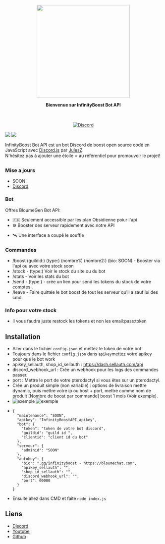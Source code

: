 <p align="center">
  <img src="https://imagedelivery.net/HL_Fwm__tlvUGLZF2p74xw/652f7c55-14b1-4726-dd20-60f539a53c00/public" width="300">
</p>

<p align="center">
  <b>Bienvenue sur InfinityBoost Bot API</b>
</p>

<p align="center">
    <br/><br/>
    <a href="https://discord.gg/bloumegen" target="_blank">
        <img src="https://img.shields.io/discord/1107692347657035819.svg?logo=discord&colorB=7289DA" alt="Discord" />
    </a>
</p>

[![](https://img.shields.io/badge/discord.js-v13.1.0--dev-blue.svg?logo=npm)](https://github.com/discordjs)
[![](https://img.shields.io/badge/paypal-donate-blue.svg)](https://paypal.me/BloumeGen)

InfinityBoost Bot API est un bot Discord de boost open source codé en JavaScript avec [Discord.js](https://discord.js.org) par [JulesZ](https://github.com/JulesZYTB).  
N'hésitez pas à ajouter une étoile ⭐ au référentiel pour promouvoir le projet!


### Mise a jours 
* SOON
* [Discord](https://discord.gg/infinityboost)

### Bot

Offres BloumeGen Bot API:
*   🇫🇷  Seulement accessible par les plan Obsidienne poiur l'api
*   ⚙️ Booster des serveur rapidement avec notre API
+   🛰️ Une interface a coupé le souffle

### Commandes

* /boost (guildid:) (type:) (nombre1:) (nombre2:) (bio: SOON) - Booster via l'api ou avec votre stock soon
* /stock - (type:) Voir le stock du site ou du bot
* /stats - Voir les stats du bot
* /send - (type:) - crée un lien pour send les tokens du stock de votre comptes .
* /leave - Faire quittée le bot boost de tout les serveur qu'il a sauf lui des cmd
  
### Info pour votre stock

* Il vous faudra juste restock les tokens et non les email:pass:token 

## Installation

* Aller dans le fichier `config.json` et mettez le token de votre bot
* Toujours dans le fichier `config.json` dans `apikey`mettez votre apikey pour que le bot work
* apikey_sellauth, shop_id_sellauth : https://dash.sellauth.com/api
* discord_webhook_url : Crée un webhook pour les logs des commandes passer.
* port : Mettre le port de votre pterodactyl si vous êtes sur un pterodactyl.
* Crée un produit simple (non variable) : options de livraison mettre dynamic, puis mettre votre ip ou host + port, mettre comme nom de produit [Nombre de boost par commande] boost 1 mois (Voir exemple).
* <img src="https://media.bloumechat.com/media/CAjrolIq7N.png" alt="exemple" /> <img src="https://media.bloumechat.com/media/CAjrolIq7N.png" alt="exemple" />
* ```
  {
    "maintenance": "SOON",
    "apikey": "InfinityBoostAPI_apikey",
    "bot": {
      "token": "token de votre bot discord",
      "guildid": "guild id ",
      "clientid": "client id du bot"
    },
    "serveur": {
      "adminid": "SOON"
    },
    "autobuy": {    
      "bio": ".gg/infinityboost - https://bloumechat.com",
      "apikey_sellauth": "",
      "shop_id_sellauth": "",
      "discord_webhook_url": "",
      "port": 00000
    }
  } 

* Ensuite allez dans CMD et faite `node index.js`

## Liens

*   [Discord](https://discord.gg/infinityboost)
*   [Youtube](https://www.youtube.com/julesZYTB)
*   [Github](https://github.com/JulesZYTB/)
